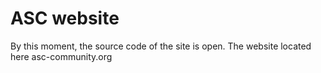 # ASC website

By this moment, the source code of the site is open. The website located here asc-community.org
